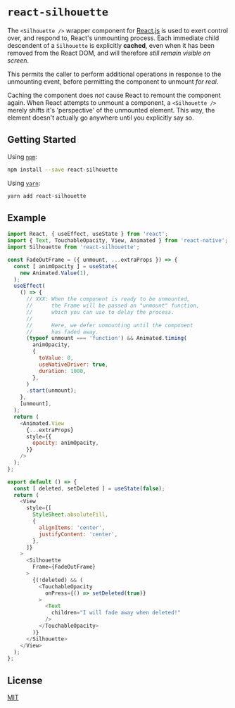 # `react-silhouette`

The `<Silhouette />` wrapper component for [React.js](https://reactjs.org/) is used to exert control over, and respond to, React's unmounting process. Each immediate child descendent of a `Silhouette` is explicitly **cached**, even when it has been removed from the React DOM, and will therefore _still remain visible on screen_.

This permits the caller to perform additional operations in response to the unmounting event, before permitting the component to unmount _for real_.

Caching the component does _not_ cause React to remount the component again. When React attempts to unmount a component, a `<Silhouette />` merely shifts it's 'perspective' of the unmounted element. This way, the element doesn't actually go anywhere until you explicitly say so.

## Getting Started

Using [`npm`]():

```bash
npm install --save react-silhouette
```

Using [`yarn`]():

```bash
yarn add react-silhouette
```

## Example

```javascript
import React, { useEffect, useState } from 'react';
import { Text, TouchableOpacity, View, Animated } from 'react-native';
import Silhouette from 'react-silhouette';

const FadeOutFrame = ({ unmount, ...extraProps }) => {
  const [ animOpacity ] = useState(
    new Animated.Value(1),
  );
  useEffect(
    () => {
      // XXX: When the component is ready to be unmounted,
      //      the Frame will be passed an "unmount" function,
      //      which you can use to delay the process.
      //
      //      Here, we defer unmounting until the component
      //      has faded away.
      (typeof unmount === 'function') && Animated.timing(
        animOpacity,
        {
          toValue: 0,
          useNativeDriver: true,
          duration: 1000,
        },
      )
      .start(unmount);
    },
    [unmount],
  );
  return (
    <Animated.View
      {...extraProps}
      style={{
        opacity: animOpacity,
      }}
    />
  );
};

export default () => {
  const [ deleted, setDeleted ] = useState(false);
  return (
    <View
      style={[
        StyleSheet.absoluteFill,
        {
          alignItems: 'center',
          justifyContent: 'center',
        },
      ]}
    >
      <Silhouette
        Frame={FadeOutFrame}
      >
        {(!deleted) && (
          <TouchableOpacity
            onPress={() => setDeleted(true)}
          >
            <Text
              children="I will fade away when deleted!"
            />
          </TouchableOpacity>
        )}
      </Silhouette>
    </View>
  );
};
```

## License
[MIT](https://opensource.org/licenses/MIT)
